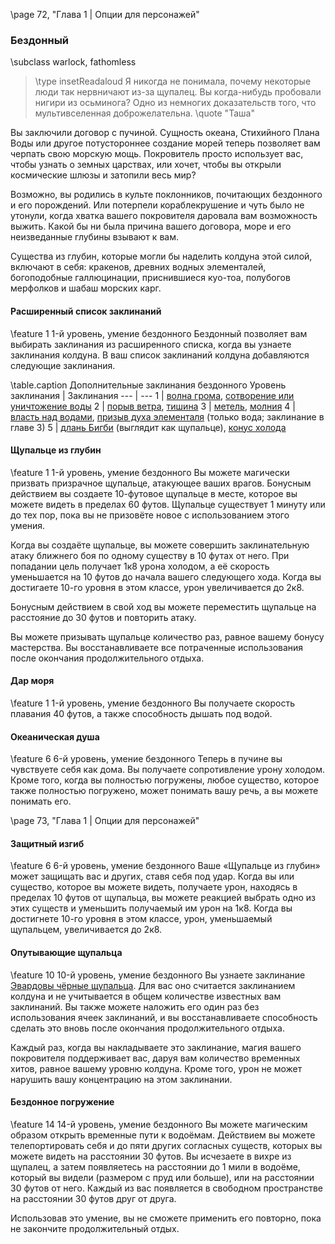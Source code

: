 \page 72, "Глава 1 | Опции для персонажей"
### Бездонный
\subclass warlock, fathomless

> \type insetReadaloud
> Я никогда не понимала, почему некоторые люди так нервничают из-за щупалец. Вы когда-нибудь пробовали нигири из осьминога? Одно из немногих доказательств того, что мультивселенная доброжелательна.
> \quote "Таша"

Вы заключили договор с пучиной. Сущность океана, Стихийного Плана Воды или другое потустороннее создание морей теперь позволяет вам черпать свою морскую мощь. Покровитель просто использует вас, чтобы узнать о земных царствах, или хочет, чтобы вы открыли космические шлюзы и затопили весь мир?

Возможно, вы родились в культе поклонников, почитающих бездонного и его порождений. Или потерпели кораблекрушение и чуть было не утонули, когда хватка вашего покровителя даровала вам возможность выжить. Какой бы ни была причина вашего договора, море и его неизведанные глубины взывают к вам.

Существа из глубин, которые могли бы наделить колдуна этой силой, включают в себя: кракенов, древних водных элементалей, богоподобные галлюцинации, приснившиеся куо-тоа, полубогов мерфолков и шабаш морских карг.

#### Расширенный список заклинаний
\feature 1
1-й уровень, умение бездонного
Бездонный позволяет вам выбирать заклинания из расширенного списка, когда вы узнаете заклинания колдуна. В ваш список заклинаний колдуна добавляются следующие заклинания.

\table.caption Дополнительные заклинания бездонного
Уровень заклинания | Заклинания
--- | ---
1 | [волна грома](spell.thunderwave), [сотворение или уничтожение воды](spell.create_or_destroy_water)
2 | [порыв ветра](spell.gust_of_wind), [тишина](spell.silence)
3 | [метель](spell.sleet_storm), [молния](spell.lightning_bolt)
4 | [власть над водами](spell.control_water), [призыв духа элементаля](spell.summon_elemental) (только вода; заклинание в главе 3)
5 | [длань Бигби](spell.Bigbys_hand) (выглядит как щупальце), [конус холода](spell.cone_of_cold)

#### Щупальце из глубин
\feature 1
1-й уровень, умение бездонного
Вы можете магически призвать призрачное щупальце, атакующее ваших врагов. Бонусным действием вы создаете 10-футовое щупальце в месте, которое вы можете видеть в пределах 60 футов. Щупальце существует 1 минуту или до тех пор, пока вы не призовёте новое с использованием этого умения.

Когда вы создаёте щупальце, вы можете совершить заклинательную атаку ближнего боя по одному существу в 10 футах от него. При попадании цель получает 1к8 урона холодом, а её скорость уменьшается на 10 футов до начала вашего следующего хода. Когда вы достигаете 10-го уровня в этом классе, урон увеличивается до 2к8.

Бонусным действием в свой ход вы можете переместить щупальце на расстояние до 30 футов и повторить атаку.

Вы можете призывать щупальце количество раз, равное вашему бонусу мастерства. Вы восстанавливаете все потраченные использования после окончания продолжительного отдыха.

#### Дар моря
\feature 1
1-й уровень, умение бездонного
Вы получаете скорость плавания 40 футов, а также способность дышать под водой.

#### Океаническая душа
\feature 6
6-й уровень, умение бездонного
Теперь в пучине вы чувствуете себя как дома. Вы получаете сопротивление урону холодом. Кроме того, когда вы полностью погружены, любое существо, которое также полностью погружено, может понимать вашу речь, а вы можете понимать его.

\page 73, "Глава 1 | Опции для персонажей"

#### Защитный изгиб
\feature 6
6-й уровень, умение бездонного
Ваше «Щупальце из глубин» может защищать вас и других, ставя себя под удар. Когда вы или существо, которое вы можете видеть, получаете урон, находясь в пределах 10 футов от щупальца, вы можете реакцией выбрать одно из этих существ и уменьшить получаемый им урон на 1к8. Когда вы достигнете 10-го уровня в этом классе, урон, уменьшаемый щупальцем, увеличивается до 2к8.

#### Опутывающие щупальца
\feature 10
10-й уровень, умение бездонного
Вы узнаете заклинание [Эвардовы чёрные щупальца](spell.Evards_black_tentacles). Для вас оно считается заклинанием колдуна и не учитывается в общем количестве известных вам заклинаний. Вы также можете наложить его один раз без использования ячеек заклинаний, и вы восстанавливаете способность сделать это вновь после окончания продолжительного отдыха.

Каждый раз, когда вы накладываете это заклинание, магия вашего покровителя поддерживает вас, даруя вам количество временных хитов, равное вашему уровню колдуна. Кроме того, урон не может нарушить вашу концентрацию на этом заклинании.

#### Бездонное погружение
\feature 14
14-й уровень, умение бездонного
Вы можете магическим образом открыть временные пути к водоёмам. Действием вы можете телепортировать себя и до пяти других согласных существ, которых вы можете видеть на расстоянии 30 футов. Вы исчезаете в вихре из щупалец, а затем появляетесь на расстоянии до 1 мили в водоёме, который вы видели (размером с пруд или больше), или на расстоянии 30 футов от него. Каждый из вас появляется в свободном пространстве на расстоянии 30 футов друг от друга.

Использовав это умение, вы не сможете применить его повторно, пока не закончите продолжительный отдых.
